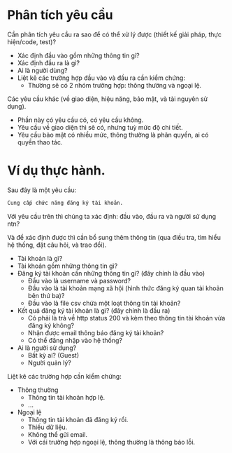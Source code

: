 # Phân tích yêu cầu

Cần phân tích yêu cầu ra sao để có thể xử lý được (thiết kế giải pháp, thực hiện/code, test)?
- Xác định đầu vào gồm những thông tin gì?
- Xác định đầu ra là gì?
- Ai là người dùng?
- Liệt kê các trường hợp đầu vào và đầu ra cần kiểm chứng:
    - Thường sẽ có 2 nhóm trường hợp: thông thường và ngoại lệ.

Các yêu cầu khác (về giao diện, hiệu năng, bảo mật, và tài nguyên sử dụng).
- Phần này có yêu cầu có, có yêu cầu không.
- Yêu cầu về giao diện thì sẽ có, nhưng tuỳ mức độ chi tiết. 
- Yêu cầu bảo mật có nhiều mức, thông thường là phân quyền, ai có quyền thao tác.

# Ví dụ thực hành.

Sau đây là một yêu cầu:

```txt
Cung cấp chức năng đăng ký tài khoản.
```

Với yêu cầu trên thì chúng ta xác định: đầu vào, đầu ra và người sử dụng ntn?

Và để xác định được thì cần bổ sung thêm thông tin (qua điều tra, tìm hiểu hệ thống, đặt câu hỏi, và trao đổi).
- Tài khoản là gì?
- Tài khoản gồm những thông tin gì?
- Đăng ký tài khoản cần những thông tin gì? (đây chính là đầu vào)
    - Đầu vào là username và password?
    - Đầu vào là tài khoản mạng xã hội (hình thức đăng ký quan tài khoản bên thứ ba)?
    - Đầu vào là file csv chứa một loạt thông tin tài khoản?  
- Kết quả đăng ký tài khoản là gì? (đây chính là đầu ra)
    - Có phải là trả về http status 200 và kèm theo thông tin tài khoản vừa đăng ký không?
    - Nhận được email thông báo đăng ký tài khoản?
    - Có thể đăng nhập vào hệ thống?
- Ai là người sử dụng?
    - Bất kỳ ai? (Guest)
    - Người quản lý?

Liệt kê các trường hợp cần kiểm chứng:
- Thông thường
    - Thông tin tài khoản hợp lệ.
    - ...
- Ngoại lệ
    - Thông tin tài khoản đã đăng ký rồi.
    - Thiếu dữ liệu.
    - Không thể gửi email.
    - Với cái trường hợp ngoại lệ, thông thường là thông báo lỗi.

